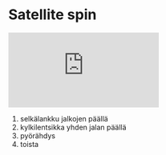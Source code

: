 # Satellite spin

<iframe src="https://www.youtube.com/embed/rYdQsMmJqTE?start=0&end=666" frameborder="0" allowfullscreen></iframe>

1. selkälankku jalkojen päällä
2. kylkilentsikka yhden jalan päällä
3. pyörähdys
4. toista
